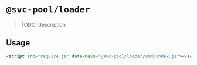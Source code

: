 # `@svc-pool/loader`

> TODO: description

## Usage

```html
<script src="require.js" data-main="@svc-pool/loader/umd/index.js"></script>
```
